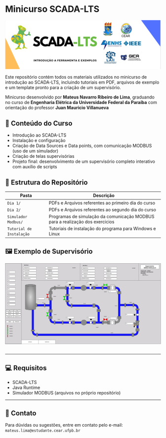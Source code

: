 # Minicurso SCADA-LTS

![Exemplo de supervisório](capa.png)

Este repositório contém todos os materiais utilizados no minicurso de introdução ao SCADA-LTS, incluindo tutoriais em PDF, arquivos de exemplo e um template pronto para a criação de um supervisório.

Minicurso desenvolvido por **Mateus Navarro Ribeiro de Lima**, graduando no curso de **Engenharia Elétrica da Universidade Federal da Paraíba** com orientação do professor **Juan Mauricio Villanueva**

## 📘 Conteúdo do Curso

- Introdução ao SCADA-LTS
- Instalação e configuração
- Criação de Data Sources e Data points, com comunicação MODBUS (uso de um simulador)
- Criação de telas supervisórias
- Projeto final: desenvolvimento de um supervisório completo interativo com auxílio de scripts

## 📂 Estrutura do Repositório

| Pasta                    | Descrição                                                                     |
| ------------------------ | ----------------------------------------------------------------------------- |
| `Dia 1/`                 | PDFs e Arquivos referentes ao primeiro dia do curso                           |
| `Dia 2/`                 | PDFs e Arquivos referentes ao segundo dia do curso                            |
| `Simulador Modbus/`      | Programas de simulação da comunicação MODBUS para a realização dos exercicios |
| `Tutorial de Instalação` | Tutoriais de instalação do programa para Windows e Linux                      |

## 🖼️ Exemplo de Supervisório

![Exemplo de supervisório](Supervisorio_Final.png)

## 

---

## 💻 Requisitos

- SCADA-LTS
- Java Runtime
- Simulador MODBUS (arquivos no próprio repositório)

---

## 📧 Contato

Para dúvidas ou sugestões, entre em contato pelo e-mail: `mateus.lima@estudante.cear.ufpb.br`
